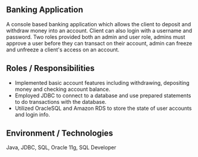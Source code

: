 ## **Banking Application**
  A console based banking application which allows the client to deposit and withdraw money into an account.  Client can also login with a username and password. Two roles provided both an admin and user role, admins must approve a user before they can transact on their account, admin can freeze and unfreeze a client's access on an account.
  
## **Roles / Responsibilities**
- Implemented basic account features including withdrawing, depositing money and checking account balance.
- Employed JDBC to connect to a database and use prepared statements to do transactions with the database.
- Utilized OracleSQL and Amazon RDS to store the state of user accounts and login info.

## **Environment / Technologies**
Java, JDBC, SQL, Oracle 11g, SQL Developer
  
